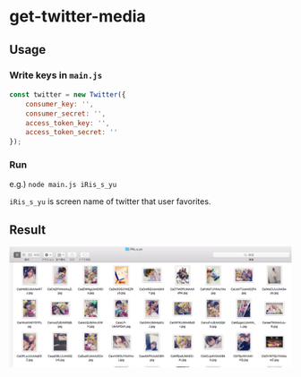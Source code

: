 # get-twitter-media

## Usage

### Write keys in `main.js`

```javascript
const twitter = new Twitter({
	consumer_key: '',
	consumer_secret: '',
	access_token_key: '',
	access_token_secret: ''
});
```

### Run

e.g.) `node main.js iRis_s_yu`

`iRis_s_yu` is screen name of twitter that user favorites.

## Result

![セリコ](result.png)
